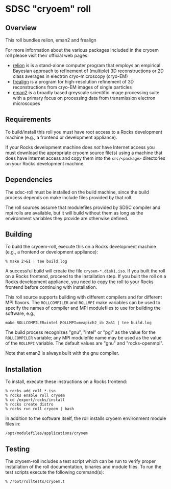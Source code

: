 # SDSC "cryoem" roll

## Overview

This roll bundles relion, eman2 and frealign

For more information about the various packages included in the cryoem roll please visit their official web pages:

- <a href="http://www2.mrc-lmb.cam.ac.uk/relion/index.php/Main_Page" target="_blank">relion</a> is  is a stand-alone computer program that employs an empirical Bayesian approach to refinement of (multiple) 3D reconstructions or 2D class averages in electron cryo-microscopy (cryo-EM)
- <a href="http://grigoriefflab.janelia.org/frealign" target="_blank">frealign</a> is a program for high-resolution refinement of 3D reconstructions from cryo-EM images of single particles
- <a href="http://ncmi.bcm.tmc.edu/ncmi/software/software_details?selected_software=counter_222" target="_blank">eman2</a>  is a broadly based greyscale scientific image processing suite with a primary focus on processing data from transmission electron microscopes


## Requirements

To build/install this roll you must have root access to a Rocks development
machine (e.g., a frontend or development appliance).

If your Rocks development machine does *not* have Internet access you must
download the appropriate cryoem source file(s) using a machine that does
have Internet access and copy them into the `src/<package>` directories on your
Rocks development machine.


## Dependencies

The sdsc-roll must be installed on the build machine, since the build process
depends on make include files provided by that roll.

The roll sources assume that modulefiles provided by SDSC compiler and mpi
rolls are available, but it will build without them as long as the environment
variables they provide are otherwise defined.



## Building

To build the cryoem-roll, execute this on a Rocks development
machine (e.g., a frontend or development appliance):

```shell
% make 2>&1 | tee build.log
```

A successful build will create the file `cryoem-*.disk1.iso`.  If you built
the roll on a Rocks frontend, proceed to the installation step. If you built the
roll on a Rocks development appliance, you need to copy the roll to your Rocks
frontend before continuing with installation.

This roll source supports building with different compilers and for different
MPI flavors.  The `ROLLCOMPILER` and `ROLLMPI` make variables can be used to
specify the names of compiler and MPI modulefiles to use for building the
software, e.g.,

```shell
make ROLLCOMPILER=intel ROLLMPI=mvapich2_ib 2>&1 | tee build.log
```

The build process recognizes "gnu", "intel" or "pgi" as the value for the
`ROLLCOMPILER` variable; any MPI modulefile name may be used as the value of
the `ROLLMPI` variable.  The default values are "gnu" and "rocks-openmpi".

Note that eman2 is always built with the gnu compiler.
<ENDIF>

## Installation

To install, execute these instructions on a Rocks frontend:

```shell
% rocks add roll *.iso
% rocks enable roll cryoem
% cd /export/rocks/install
% rocks create distro
% rocks run roll cryoem | bash
```

In addition to the software itself, the roll installs cryoem environment
module files in:

```shell
/opt/modulefiles/applications/cryoem
```


## Testing

The cryoem-roll includes a test script which can be run to verify proper
installation of the roll documentation, binaries and module files. To
run the test scripts execute the following command(s):

```shell
% /root/rolltests/cryoem.t 
```


